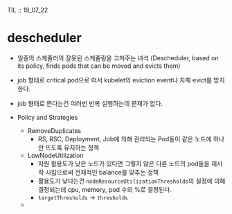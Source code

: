 TIL :: 19_07_22

# descheduler
- 일종의 스케쥴러의 잘못된 스케쥴링을 고쳐주는 녀석  (Descheduler, based on its policy, finds pods that can be moved and evicts them)
- job 형태로 critical pod으로 떠서 kubelet의 eviction event나 자체 evict를 방지한다.
- job 형태로 뜬다는건 여러번 반복 실행하는데 문제가 없다.

- Policy and Strategies
  - RemoveDuplicates
    - RS, RSC, Deployment, Job에 의해 관리되는 Pod들이 같은 노드에 하나만 뜨도록 유지하는 정책
  - LowNodeUtilization
    - 자원 활용도가 낮은 노드가 있다면 그렇지 않은 다른 노드의 pod들을 재시작 시킴으로써 전체적인 balance를 맞추는 정책
    - 활용도가 낮다는건 ```nodeResourceUtilizationThresholds```의 설정에 의해 결정되는데 cpu, memory, pod 수의 %로 결정된다.
    - ```targetThresholds``` -> ```thresholds```
  - 

